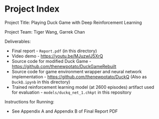 # Project Index

Project Title: Playing Duck Game with Deep Reinforcement Learning

Project Team: Tiger Wang, Garrek Chan

Deliverables:
- Final report - `Report.pdf` (in this directory)
- Video demo - https://youtu.be/MJuzwlJ5XrQ
- Source code for modified Duck Game - https://github.com/thenewpotato/DuckGameRebuilt
- Source code for game environment wrapper and neural network implementation - https://github.com/thenewpotato/DuckQ (Also as `DuckQ.ipynb` in this directory)
- Trained reinforcement learning model (at 2600 episodes) artifact used for evaluation - `models/duckq_net_1.chkpt` in this repository

Instructions for Running:
- See Appendix A and Appendix B of Final Report PDF

